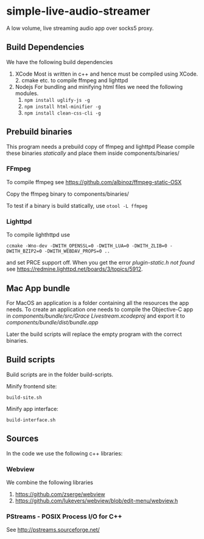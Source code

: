 # simple-live-audio-streamer
A low volume, live streaming audio app over socks5 proxy.

## Build Dependencies
We have the following build dependencies

1.  XCode
    Most is written in c++ and hence must be compiled using XCode.
    2. cmake etc. to compile ffmpeg and lighttpd
3. Nodejs
    For bundling and minifying html files we need the following modules.
    1.    `npm install uglify-js -g`
    2.    `npm install html-minifier -g`
    3.    `npm install clean-css-cli -g`

## Prebuild binaries
This program needs a prebuild copy of ffmpeg and lighttpd
Please compile these binaries *statically* and place them inside components/binaries/

### FFmpeg
To compile ffmpeg see https://github.com/albinoz/ffmpeg-static-OSX

Copy the ffmpeg binary to components/binaries/

To test if a binary is build statically, use `otool -L ffmpeg` 

### Lighttpd
To compile lighthttpd use
    
    ccmake -Wno-dev -DWITH_OPENSSL=0 -DWITH_LUA=0 -DWITH_ZLIB=0 -DWITH_BZIP2=0 -DWITH_WEBDAV_PROPS=0 ..
    
and set PRCE support off. When you get the error *plugin-static.h not found* see https://redmine.lighttpd.net/boards/3/topics/5912.

## Mac App bundle
For MacOS an application is a folder containing all the resources the app needs.
To create an application one needs to compile the Objective-C app in *components/bundle/src/Grace Livestream.xcodeproj* and
export it to *components/bundle/dist/bundle.app*

Later the build scripts will replace the empty program with the correct binaries.

## Build scripts    
Build scripts are in the folder build-scripts.

Minify frontend site:

    build-site.sh

Minify app interface:
    
    build-interface.sh

## Sources 
In the code we use the following c++ libraries:

### Webview
We combine the following libraries
1. https://github.com/zserge/webview
2. https://github.com/lukevers/webview/blob/edit-menu/webview.h

### PStreams - POSIX Process I/O for C++

See http://pstreams.sourceforge.net/
